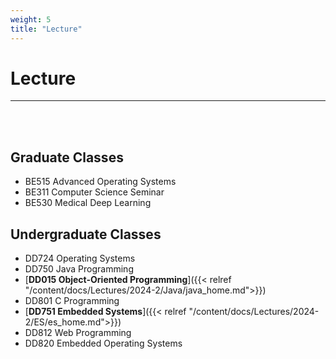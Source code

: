 ```yaml
---
weight: 5
title: "Lecture"
---
```


# Lecture  
---
<br><br>

## **Graduate Classes**

- BE515 Advanced Operating Systems
- BE311 Computer Science Seminar
- BE530 Medical Deep Learning


## **Undergraduate Classes**

- DD724 Operating Systems  
- DD750 Java Programming
- [**DD015 Object-Oriented Programming**]({{< relref "/content/docs/Lectures/2024-2/Java/java_home.md">}})
- DD801 C Programming
- [**DD751 Embedded Systems**]({{< relref "/content/docs/Lectures/2024-2/ES/es_home.md">}})
- DD812 Web Programming  
- DD820 Embedded Operating Systems
